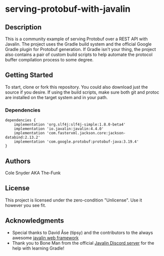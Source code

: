 # serving-protobuf-with-javalin

## Description

This is a community example of serving Protobuf over a REST API with Javalin. The project uses the Gradle build system and the official Google Gradle plugin for Protobuf generation. If Gradle isn't your thing, the project also contains a pair of custom build scripts to help automate the protocol buffer compilation process to some degree.

## Getting Started

To start, clone or fork this repository. You could also download just the source if you desire. If using the build scripts, make sure both git and protoc are installed on the target system and in your path.

### Dependencies

```
dependencies {
    implementation 'org.slf4j:slf4j-simple:1.8.0-beta4'
    implementation 'io.javalin:javalin:4.4.0'
    implementation 'com.fasterxml.jackson.core:jackson-databind:2.13.2'
    implementation 'com.google.protobuf:protobuf-java:3.19.4'
}

```

## Authors

Cole Snyder AKA The-Funk

## License

This project is licensed under the zero-condition "Unlicense". Use it however you see fit.

## Acknowledgments

* Special thanks to David Åse (tipsy) and the contributors to the always awesome [javalin web framework](https://github.com/tipsy/javalin)
* Thank you to Bone Man from the official [Javalin Discord server](https://discord.com/invite/sgak4e5NKv) for the help with learning Gradle!